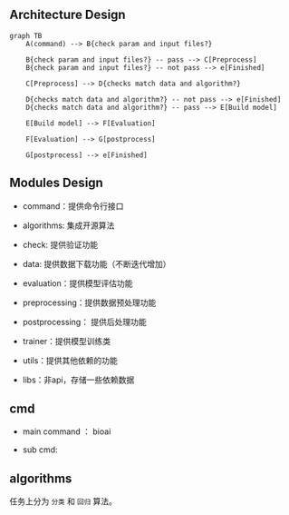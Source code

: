 ## Architecture Design

```mermaid
graph TB
    A(command) --> B{check param and input files?}
    
    B{check param and input files?} -- pass --> C[Preprocess]
    B{check param and input files?} -- not pass --> e[Finished]

    C[Preprocess] --> D{checks match data and algorithm?} 

    D{checks match data and algorithm?} -- not pass --> e[Finished]
    D{checks match data and algorithm?} -- pass --> E[Build model]

    E[Build model] --> F[Evaluation]

    F[Evaluation] --> G[postprocess]

    G[postprocess] --> e[Finished]
```


## Modules Design

- command：提供命令行接口

- algorithms: 集成开源算法

- check: 提供验证功能

- data: 提供数据下载功能（不断迭代增加）

- evaluation：提供模型评估功能

- preprocessing：提供数据预处理功能

- postprocessing： 提供后处理功能

- trainer：提供模型训练类

- utils：提供其他依赖的功能

- libs：非api，存储一些依赖数据

## cmd 

- main command ： bioai

- sub cmd: 


## algorithms

任务上分为 `分类` 和 `回归` 算法。

